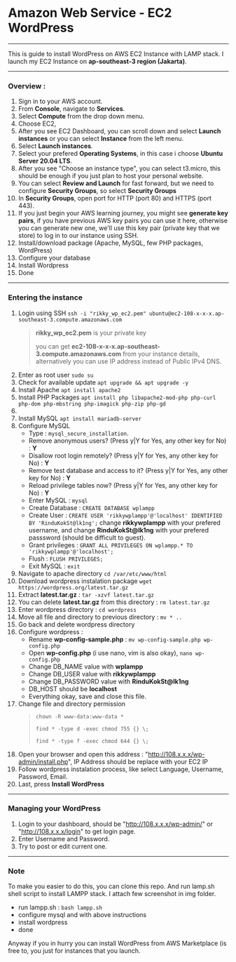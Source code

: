 # Amazon Web Service - EC2 WordPress
---

This is guide to install WordPress on AWS EC2 Instance with LAMP stack.
I launch my EC2 Instance on **ap-southeast-3 region (Jakarta)**.

---
### Overview :

1. Sign in to your AWS account.
2. From **Console**, navigate to **Services**.
3. Select **Compute** from the drop down menu.
4. Choose EC2,
5. After you see EC2 Dashboard, you can scroll down and select **Launch instances** or you can select **Instance** from the left menu.
6. Select **Launch instances**.
7. Select your prefered **Operating Systems**, in this case i choose **Ubuntu Server 20.04 LTS**.
8. After you see "Choose an instance type", you can select t3.micro, this should be enough if you just plan to host your personal website.
9. You can select **Review and Launch** for fast forward, but we need to configure **Security Groups**, so select **Security Groups**
10. In **Security Groups**, open port for HTTP (port 80) and HTTPS (port 443).
11. If you just begin your AWS learning journey, you might see **generate key pairs**, if you have previous AWS key pairs you can use it here, otherwise you can generate new one, we'll use this key pair (private key that we store) to log in to our instance using SSH.
12. Install/download package (Apache, MySQL, few PHP packages, WordPress)
13. Configure your database
14. Install Wordpress
15. Done


---
### Entering the instance

1. Login using SSH `ssh -i "rikky_wp_ec2.pem" ubuntu@ec2-108-x-x-x.ap-southeast-3.compute.amazonaws.com`
	> **rikky_wp_ec2.pem**	is your private key
	> 
	> you can get **ec2-108-x-x-x.ap-southeast-3.compute.amazonaws.com** from your instance details, alternatively you can use IP address instead of Public IPv4 DNS. 
2. Enter as root user `sudo su`
3. Check for available update `apt upgrade && apt upgrade -y`
4. Install Apache `apt install apache2`
5. Install PHP Packages `apt install php libapache2-mod-php php-curl php-dom php-mbstring php-imagick php-zip php-gd`
6. 
7. Install MySQL `apt install mariadb-server`
8. Configure MySQL
     - Type : `mysql_secure_installation`.
     - Remove anonymous users? (Press y|Y for Yes, any other key for No) : **Y**
     - Disallow root login remotely? (Press y|Y for Yes, any other key for No) : **Y**
     - Remove test database and access to it? (Press y|Y for Yes, any other key for No) : **Y**
     - Reload privilege tables now? (Press y|Y for Yes, any other key for No) : **Y**
     - Enter MySQL : `mysql`
     - Create Database : `CREATE DATABASE wplampp`
     - Create User : `CREATE USER 'rikkywplampp'@'localhost' IDENTIFIED BY 'RinduKokSt@lk1ng';` change **rikkywplampp** with your prefered username, and change **RinduKokSt@lk1ng** with your prefered passsword (should be difficult to guest).
     - Grant privileges : `GRANT ALL PRIVILEGES ON wplampp.* TO 'rikkywplampp'@'localhost';`
     - Flush : `FLUSH PRIVILEGES;`
     - Exit MySQL : `exit`
9. Navigate to apache directory `cd /var/etc/www/html`
10. Download wordpress instalation package `wget https://wordpress.org/latest.tar.gz`
11. Extract **latest.tar.gz** : `tar -xzvf latest.tar.gz`
12. You can delete **latest.tar.gz** from this directory : `rm latest.tar.gz`
13. Enter wordpress directory : `cd wordpress`
14. Move all file and directory to previous directory : `mv * ..`
15. Go back and delete wordpress directory
16. Configure wordpress :
	- Rename **wp-config-sample.php** : `mv wp-config-sample.php wp-config.php`
	- Open **wp-config.php** (i use nano, vim is also okay), `nano wp-config.php`
	- Change DB_NAME value with **wplampp**
	- Change DB_USER value with **rikkywplampp**
	- Change DB_PASSWORD value with **RinduKokSt@lk1ng**
	- DB_HOST should be **localhost**
	- Everything okay, save and close this file.
17. Change file and directory permission
	> `chown -R www-data:www-data *`
	> 
	> `find * -type d -exec chmod 755 {} \;`
	>
	> `find * -type f -exec chmod 644 {} \;`
18. Open your browser and open this address : "http://108.x.x.x/wp-admin/install.php", IP Address should be replace with your EC2 IP
19. Follow wordpress instalation process, like select Language, Username, Password, Email.
20. Last, press **Install WordPress**

--- 
### Managing your WordPress
1. Login to your dashboard, should be "http://108.x.x.x/wp-admin/" or "http://108.x.x.x/login" to get login page.
2. Enter Username and Password.
3. Try to post or edit current one.

---
### Note
To make you easier to do this, you can clone this repo. And run lamp.sh shell script to install LAMPP stack.
I attach few screenshot in img folder.

- run lampp.sh : `bash lampp.sh`
- configure mysql and with above instructions
- install wordpress
- done

Anyway if you in hurry you can install WordPress from AWS Marketplace (is free to, you just for instances that you launch.